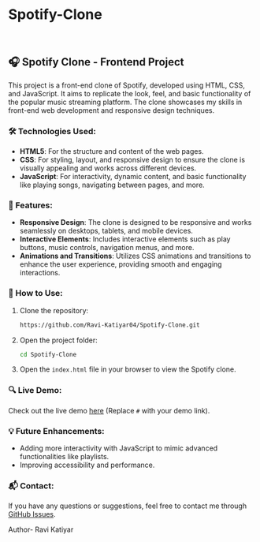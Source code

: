 # Spotify-Clone
<br>

## 🎧 Spotify Clone - Frontend Project

This project is a front-end clone of Spotify, developed using HTML, CSS, and JavaScript. It aims to replicate the look, feel, and basic functionality of the popular music streaming platform. The clone showcases my skills in front-end web development and responsive design techniques.

### 🛠 Technologies Used:
- **HTML5**: For the structure and content of the web pages.
- **CSS**: For styling, layout, and responsive design to ensure the clone is visually appealing and works across different devices.
- **JavaScript**: For interactivity, dynamic content, and basic functionality like playing songs, navigating between pages, and more.

### 🌟 Features:
- **Responsive Design**: The clone is designed to be responsive and works seamlessly on desktops, tablets, and mobile devices.
- **Interactive Elements**: Includes interactive elements such as play buttons, music controls, navigation menus, and more.
- **Animations and Transitions**: Utilizes CSS animations and transitions to enhance the user experience, providing smooth and engaging interactions.

### 🚀 How to Use:
1. Clone the repository:
   ```bash
   https://github.com/Ravi-Katiyar04/Spotify-Clone.git
   ```
2. Open the project folder:
   ```bash
   cd Spotify-Clone
   ```
3. Open the `index.html` file in your browser to view the Spotify clone.

### 🔍 Live Demo:
Check out the live demo [here](#) (Replace `#` with your demo link).

### 💡 Future Enhancements:
- Adding more interactivity with JavaScript to mimic advanced functionalities like playlists.
- Improving accessibility and performance.

### 📬 Contact:
If you have any questions or suggestions, feel free to contact me through [GitHub Issues](https://github.com/Ravi-Katiyar04/Spotify-Clone/issues).

Author- Ravi Katiyar
